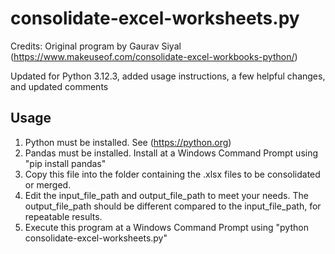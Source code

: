 # consolidate-excel-worksheets.py

Credits: Original program by Gaurav Siyal 
(https://www.makeuseof.com/consolidate-excel-workbooks-python/)

Updated for Python 3.12.3, added usage instructions, a few helpful changes, and updated comments

## Usage
1. Python must be installed. See (https://python.org)
2. Pandas must be installed. Install at a Windows Command Prompt using "pip install pandas"
3. Copy this file into the folder containing the .xlsx files to be consolidated or merged.
4. Edit the input_file_path and output_file_path to meet your needs. The output_file_path should be different compared to the input_file_path, for repeatable results.
5. Execute this program at a Windows Command Prompt using "python consolidate-excel-worksheets.py"

